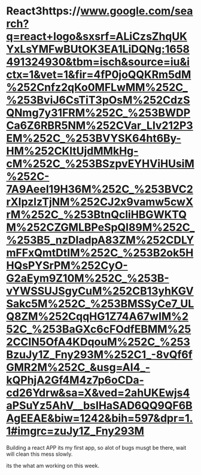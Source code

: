 # React3https://www.google.com/search?q=react+logo&sxsrf=ALiCzsZhqUKYxLsYMFwBUtOK3EA1LiDQNg:1658491324930&tbm=isch&source=iu&ictx=1&vet=1&fir=4fP0joQQKRm5dM%252Cnfz2qKo0MFLwMM%252C_%253BviJ6CsTiT3pOsM%252CdzSQNmg7y31FRM%252C_%253BWDPCa6Z6RBR5NM%252CVar_LIv212P3EM%252C_%253BVYSK64ht6By-HM%252CKItUjdMMkHg-cM%252C_%253BSzpvEYHViHUsiM%252C-7A9AeeI19H36M%252C_%253BVC2rXIpzlzTjNM%252CJ2x9vamw5cwXrM%252C_%253BtnQcliHBGWKTQM%252CZGMLBPeSpQI89M%252C_%253B5_nzDIadpA83ZM%252CDLYmFFxQmtDtIM%252C_%253B2ok5HHQsPYSrPM%252CyO-G2aEym9Z10M%252C_%253B-vYWSSUJSgyCuM%252CB13yhKGVSakc5M%252C_%253BMSSyCe7_ULQ8ZM%252CqqHG1Z74A67wIM%252C_%253BaGXc6cFOdfEBMM%252CCIN5OfA4KDqouM%252C_%253BzuJy1Z_Fny293M%252C1_-8vQf6fGMR2M%252C_&usg=AI4_-kQPhjA2Gf4M4z7p6oCDa-cd26Ydrw&sa=X&ved=2ahUKEwjs4aPSuYz5AhV__bsIHaSAD6QQ9QF6BAgEEAE&biw=1242&bih=597&dpr=1.1#imgrc=zuJy1Z_Fny293M
Building a react APP
its my first app, so alot of bugs musgt be there, wait will clean this mess slowly.

its the what am working on this week.
